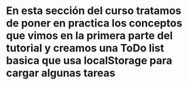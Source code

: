 # En esta sección del curso tratamos de poner en practica los conceptos que vimos en la primera parte del tutorial y creamos una ToDo list basica que usa localStorage para cargar algunas tareas